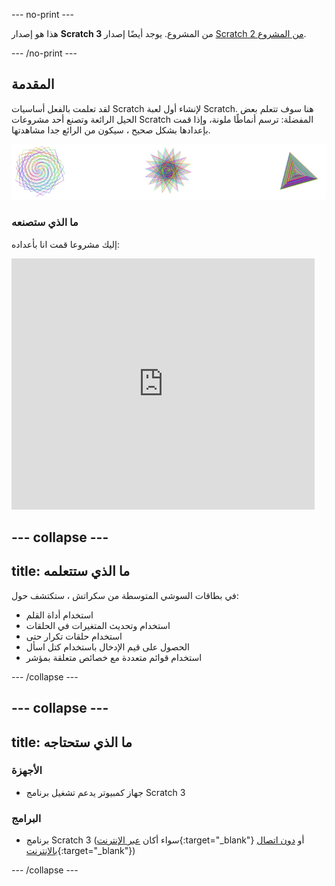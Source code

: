 \--- no-print \---

هذا هو إصدار **Scratch 3** من المشروع. يوجد أيضًا إصدار [Scratch 2 من المشروع](https://projects.raspberrypi.org/en/projects/cd-intermediate-scratch-sushi-scratch2).

\--- /no-print \---

## المقدمة

لقد تعلمت بالفعل أساسيات Scratch لإنشاء أول لعبة Scratch. هنا سوف تتعلم بعض الحيل الرائعة وتصنع أحد مشروعات Scratch المفضلة: ترسم أنماطًا ملونة، وإذا قمت بإعدادها بشكل صحيح ، سيكون من الرائع جدا مشاهدتها.

![](images/pen1.png)

### ما الذي ستصنعه

إليك مشروعا قمت انا بأعداده:

<div class="scratch-preview">
  <iframe allowtransparency="true" width="485" height="402" src="https://scratch.mit.edu/projects/embed/205355399/?autostart=false" frameborder="0"></iframe>
</div>

## \--- collapse \---

## title: ما الذي ستتعلمه

في بطاقات السوشي المتوسطة من سكراتش ، ستكتشف حول:

+ استخدام أداة القلم
+ استخدام وتحديث المتغيرات في الحلقات
+ استخدام حلقات تكرار حتى
+ الحصول على قيم الإدخال باستخدام كتل اسأل
+ استخدام قوائم متعددة مع خصائص متعلقة بمؤشر

\--- /collapse \---

## \--- collapse \---

## title: ما الذي ستحتاجه

### الأجهزة

+ جهاز كمبيوتر يدعم تشغيل برنامج Scratch 3

### البرامج

+ برنامج Scratch 3 (سواء أكان [عبر الإنترنت](https://scratch.mit.edu/projects/editor/){:target="_blank"} أو [دون اتصال بالإنترنت](https://scratch.mit.edu/download/){:target="_blank"})

\--- /collapse \---